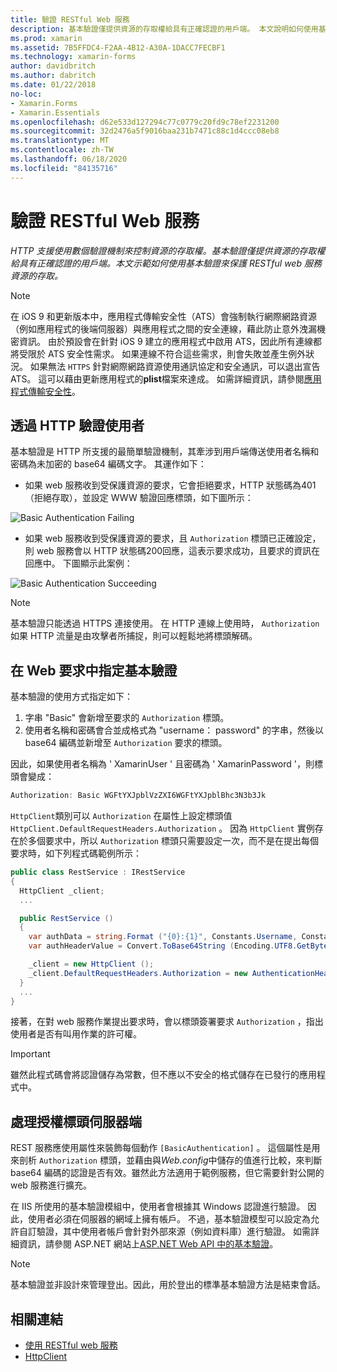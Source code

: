 ```yaml
---
title: 驗證 RESTful Web 服務
description: 基本驗證僅提供資源的存取權給具有正確認證的用戶端。 本文說明如何使用基本驗證來保護 RESTful web 服務資源的存取。
ms.prod: xamarin
ms.assetid: 7B5FFDC4-F2AA-4B12-A30A-1DACC7FECBF1
ms.technology: xamarin-forms
author: davidbritch
ms.author: dabritch
ms.date: 01/22/2018
no-loc:
- Xamarin.Forms
- Xamarin.Essentials
ms.openlocfilehash: d62e533d127294c77c0779c20fd9c78ef2231200
ms.sourcegitcommit: 32d2476a5f9016baa231b7471c88c1d4ccc08eb8
ms.translationtype: MT
ms.contentlocale: zh-TW
ms.lasthandoff: 06/18/2020
ms.locfileid: "84135716"
---
```

# <a name="authenticate-a-restful-web-service"></a>驗證 RESTful Web 服務

_HTTP 支援使用數個驗證機制來控制資源的存取權。基本驗證僅提供資源的存取權給具有正確認證的用戶端。本文示範如何使用基本驗證來保護 RESTful web 服務資源的存取。_

> [!NOTE]
> 在 iOS 9 和更新版本中，應用程式傳輸安全性（ATS）會強制執行網際網路資源（例如應用程式的後端伺服器）與應用程式之間的安全連線，藉此防止意外洩漏機密資訊。 由於預設會在針對 iOS 9 建立的應用程式中啟用 ATS，因此所有連線都將受限於 ATS 安全性需求。 如果連線不符合這些需求，則會失敗並產生例外狀況。
> 如果無法 `HTTPS` 針對網際網路資源使用通訊協定和安全通訊，可以退出宣告 ATS。 這可以藉由更新應用程式的**plist**檔案來達成。 如需詳細資訊，請參閱[應用程式傳輸安全性](~/ios/app-fundamentals/ats.md)。

## <a name="authenticating-users-over-http"></a>透過 HTTP 驗證使用者

基本驗證是 HTTP 所支援的最簡單驗證機制，其牽涉到用戶端傳送使用者名稱和密碼為未加密的 base64 編碼文字。 其運作如下：

- 如果 web 服務收到受保護資源的要求，它會拒絕要求，HTTP 狀態碼為401（拒絕存取），並設定 WWW 驗證回應標頭，如下圖所示：

![](rest-images/basic-authentication-fail.png "Basic Authentication Failing")

- 如果 web 服務收到受保護資源的要求，且 `Authorization` 標頭已正確設定，則 web 服務會以 HTTP 狀態碼200回應，這表示要求成功，且要求的資訊在回應中。 下圖顯示此案例：

![](rest-images/basic-authentication-success.png "Basic Authentication Succeeding")

> [!NOTE]
> 基本驗證只能透過 HTTPS 連接使用。 在 HTTP 連線上使用時， `Authorization` 如果 HTTP 流量是由攻擊者所捕捉，則可以輕鬆地將標頭解碼。

## <a name="specifying-basic-authentication-in-a-web-request"></a>在 Web 要求中指定基本驗證

基本驗證的使用方式指定如下：

1. 字串 "Basic" 會新增至要求的 `Authorization` 標頭。
1. 使用者名稱和密碼會合並成格式為 "username： password" 的字串，然後以 base64 編碼並新增至 `Authorization` 要求的標頭。

因此，如果使用者名稱為 ' XamarinUser ' 且密碼為 ' XamarinPassword '，則標頭會變成：

```csharp
Authorization: Basic WGFtYXJpblVzZXI6WGFtYXJpblBhc3N3b3Jk
```

`HttpClient`類別可以 `Authorization` 在屬性上設定標頭值 `HttpClient.DefaultRequestHeaders.Authorization` 。 因為 `HttpClient` 實例存在於多個要求中，所以 `Authorization` 標頭只需要設定一次，而不是在提出每個要求時，如下列程式碼範例所示：

```csharp
public class RestService : IRestService
{
  HttpClient _client;
  ...

  public RestService ()
  {
    var authData = string.Format ("{0}:{1}", Constants.Username, Constants.Password);
    var authHeaderValue = Convert.ToBase64String (Encoding.UTF8.GetBytes (authData));

    _client = new HttpClient ();
    _client.DefaultRequestHeaders.Authorization = new AuthenticationHeaderValue ("Basic", authHeaderValue);
  }
  ...
}
```

接著，在對 web 服務作業提出要求時，會以標頭簽署要求 `Authorization` ，指出使用者是否有叫用作業的許可權。

> [!IMPORTANT]
> 雖然此程式碼會將認證儲存為常數，但不應以不安全的格式儲存在已發行的應用程式中。

## <a name="processing-the-authorization-header-server-side"></a>處理授權標頭伺服器端

REST 服務應使用屬性來裝飾每個動作 `[BasicAuthentication]` 。 這個屬性是用來剖析 `Authorization` 標頭，並藉由與*Web.config*中儲存的值進行比較，來判斷 base64 編碼的認證是否有效。雖然此方法適用于範例服務，但它需要針對公開的 web 服務進行擴充。

在 IIS 所使用的基本驗證模組中，使用者會根據其 Windows 認證進行驗證。 因此，使用者必須在伺服器的網域上擁有帳戶。 不過，基本驗證模型可以設定為允許自訂驗證，其中使用者帳戶會針對外部來源（例如資料庫）進行驗證。 如需詳細資訊，請參閱 ASP.NET 網站上[ASP.NET Web API 中的基本驗證](https://www.asp.net/web-api/overview/security/basic-authentication)。

> [!NOTE]
> 基本驗證並非設計來管理登出。因此，用於登出的標準基本驗證方法是結束會話。

## <a name="related-links"></a>相關連結

- [使用 RESTful web 服務](~/xamarin-forms/data-cloud/web-services/rest.md)
- [HttpClient](https://msdn.microsoft.com/library/system.net.http.httpclient(v=vs.110).aspx)
